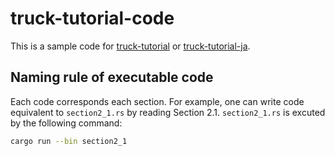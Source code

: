 # truck-tutorial-code

This is a sample code for [truck-tutorial](https://ricos.gitlab.io/truck-tutorial/) or [truck-tutorial-ja](https://ricos.gitlab.io/truck-tutorial-ja/).

## Naming rule of executable code

Each code corresponds each section. For example, one can write code equivalent to `section2_1.rs` by reading Section 2.1. `section2_1.rs` is excuted by the following command:

```bash
cargo run --bin section2_1
```
